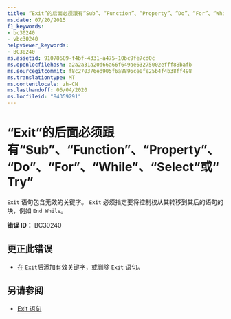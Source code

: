 ```yaml
---
title: “Exit”的后面必须跟有“Sub”、“Function”、“Property”、“Do”、“For”、“While”、“Select”或“Try”
ms.date: 07/20/2015
f1_keywords:
- bc30240
- vbc30240
helpviewer_keywords:
- BC30240
ms.assetid: 91078689-f4bf-4331-a475-10bc9fe7cd0c
ms.openlocfilehash: a2a2a31a20d66a66f649ae63275002efff88bafb
ms.sourcegitcommit: f8c270376ed905f6a8896ce0fe25b4f4b38ff498
ms.translationtype: MT
ms.contentlocale: zh-CN
ms.lasthandoff: 06/04/2020
ms.locfileid: "84359291"
---
```

# <a name="exit-must-be-followed-by-sub-function-property-do-for-while-select-or-try"></a>“Exit”的后面必须跟有“Sub”、“Function”、“Property”、“Do”、“For”、“While”、“Select”或“Try”
`Exit` 语句包含无效的关键字。 `Exit` 必须指定要将控制权从其转移到其后的语句的块，例如 `End While`。  
  
 **错误 ID：** BC30240  
  
## <a name="to-correct-this-error"></a>更正此错误  
  
- 在 `Exit`后添加有效关键字，或删除 `Exit` 语句。  
  
## <a name="see-also"></a>另请参阅

- [Exit 语句](../language-reference/statements/exit-statement.md)
